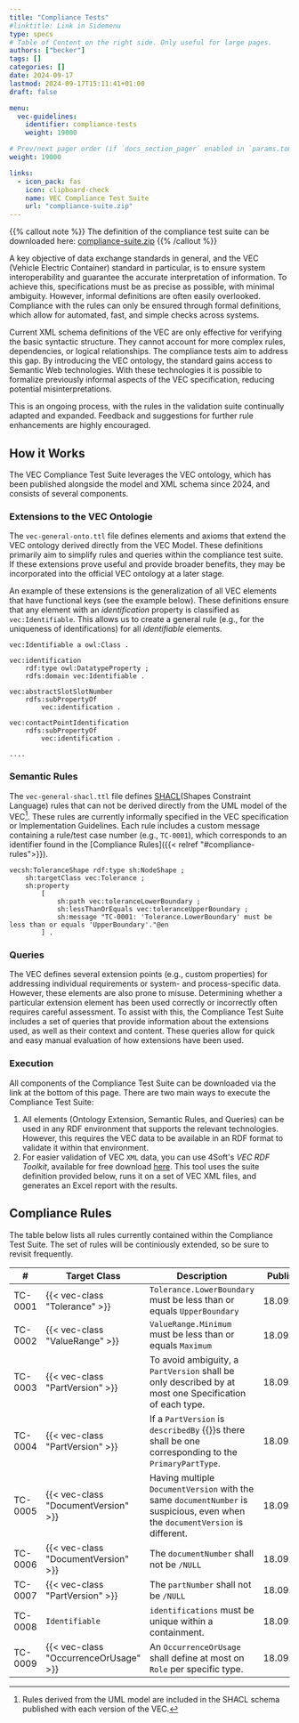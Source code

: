 ```yaml
---
title: "Compliance Tests"
#linktitle: Link in Sidemenu
type: specs
# Table of Content on the right side. Only useful for large pages.
authors: ["becker"]
tags: []
categories: []
date: 2024-09-17
lastmod: 2024-09-17T15:11:41+01:00
draft: false

menu:
  vec-guidelines:
    identifier: compliance-tests
    weight: 19000

# Prev/next pager order (if `docs_section_pager` enabled in `params.toml`)
weight: 19000

links:
  - icon_pack: fas
    icon: clipboard-check
    name: VEC Compliance Test Suite    
    url: "compliance-suite.zip"
---
```

{{% callout note %}}
The definition of the compliance test suite can be downloaded here: [compliance-suite.zip](./compliance-suite.zip)
{{% /callout %}}

A key objective of data exchange standards in general, and the VEC (Vehicle Electric Container) 
standard in particular, is to ensure system interoperability and guarantee the accurate 
interpretation of information. To achieve this, specifications must be as precise as possible, 
with minimal ambiguity. However, informal definitions are often easily overlooked. Compliance 
with the rules can only be ensured through formal definitions, which allow for automated, fast, 
and simple checks across systems.

Current XML schema definitions of the VEC are only effective for verifying the basic syntactic 
structure. They cannot account for more complex rules, dependencies, or logical relationships. 
The compliance tests aim to address this gap. By introducing the VEC ontology, the standard gains 
access to Semantic Web technologies. With these technologies it is possible to formalize previously 
informal aspects of the VEC specification, reducing potential misinterpretations.

This is an ongoing process, with the rules in the validation suite continually adapted and 
expanded. Feedback and suggestions for further rule enhancements are highly encouraged.

## How it Works

The VEC Compliance Test Suite leverages the VEC ontology, which has been published alongside 
the model and XML schema since 2024, and consists of several components.

### Extensions to the VEC Ontologie

The `vec-general-onto.ttl` file defines elements and axioms that extend the VEC ontology derived directly 
from the VEC Model. These definitions primarily aim to simplify rules and queries within the 
compliance test suite. If these extensions prove useful and provide broader benefits, 
they may be incorporated into the official VEC ontology at a later stage.

An example of these extensions is the generalization of all VEC elements that have functional keys 
(see the example below). These definitions ensure that any element with an _identification_ property 
is classified as `vec:Identifiable`. This allows us to create a general rule 
(e.g., for the uniqueness of identifications) for all _identifiable_ elements.


```turtle
vec:Identifiable a owl:Class .

vec:identification
    rdf:type owl:DatatypeProperty ;
    rdfs:domain vec:Identifiable .

vec:abstractSlotSlotNumber
    rdfs:subPropertyOf
        vec:identification .

vec:contactPointIdentification
    rdfs:subPropertyOf
        vec:identification .

....        
```

### Semantic Rules

The `vec-general-shacl.ttl` file defines [SHACL](https://www.w3.org/TR/shacl/)(Shapes Constraint Language) rules that can not be 
derived directly from the UML model of the VEC[^1]. These rules are currently informally specified in the VEC specification or 
Implementation Guidelines. Each rule includes a custom message containing a rule/test case number (e.g., `TC-0001`), which 
corresponds to an identifier found in the [Compliance Rules]({{< relref "#compliance-rules">}}).


```turtle
vecsh:ToleranceShape rdf:type sh:NodeShape ;
    sh:targetClass vec:Tolerance ;
    sh:property
        [
            sh:path vec:toleranceLowerBoundary ;
            sh:lessThanOrEquals vec:toleranceUpperBoundary ;
            sh:message "TC-0001: 'Tolerance.LowerBoundary' must be less than or equals 'UpperBoundary'."@en
        ] .
```

### Queries

The VEC defines several extension points (e.g., custom properties) for addressing individual requirements or system- and 
process-specific data. However, these elements are also prone to misuse. Determining whether a particular extension element has 
been used correctly or incorrectly often requires careful assessment. To assist with this, the Compliance Test Suite includes 
a set of queries that provide information about the extensions used, as well as their context and content. 
These queries allow for quick and easy manual evaluation of how extensions have been used.

### Execution

All components of the Compliance Test Suite can be downloaded via the link at the bottom of this page. 
There are two main ways to execute the Compliance Test Suite:

1. All elements (Ontology Extension, Semantic Rules, and Queries) can be used in any RDF environment that supports the relevant technologies. 
However, this requires the VEC data to be available in an RDF format to validate it within that environment.
2. For easier validation of VEC `XML` data, you can use 4Soft's _VEC RDF Toolkit_, available for free download [here](). 
This tool uses the suite definition provided below, runs it on a set of VEC XML files, and generates an Excel report with the results.


## Compliance Rules

The table below lists all rules currently contained within the Compliance Test Suite. 
The set of rules will be continiously extended, so be sure to revisit frequently.

| #     | Target Class   | Description    | Published   | Updated    |
|-------|----------------|----------------|-------------|------------|
| TC-0001 | {{< vec-class "Tolerance" >}} | `Tolerance.LowerBoundary` must be less than or equals `UpperBoundary` | 18.09.2024 | 18.09.2024 |
| TC-0002 | {{< vec-class "ValueRange" >}} | `ValueRange.Minimum` must be less than or equals `Maximum` | 18.09.2024 | 18.09.2024 |
| TC-0003 | {{< vec-class "PartVersion" >}} | To avoid ambiguity, a `PartVersion` shall be only described by at most one Specification of each type. | 18.09.2024 | 18.09.2024 |
| TC-0004 | {{< vec-class "PartVersion" >}} | If a `PartVersion` is `describedBy` {{<vec-class PartOrUsageRelatedSpecification >}}s there shall be one corresponding to the `PrimaryPartType`. | 18.09.2024 | 18.09.2024 |
| TC-0005 | {{< vec-class "DocumentVersion" >}} | Having multiple `DocumentVersion` with the same `documentNumber` is suspicious, even when the `documentVersion` is different. | 18.09.2024 | 18.09.2024 |
| TC-0006 | {{< vec-class "DocumentVersion" >}} | The `documentNumber` shall not be `/NULL` | 18.09.2024 | 18.09.2024 |
| TC-0007 | {{< vec-class "PartVersion" >}} | The `partNumber` shall not be `/NULL` | 18.09.2024 | 18.09.2024 |
| TC-0008 | `Identifiable` | `identifications` must be unique within a containment. | 18.09.2024 | 18.09.2024 |
| TC-0009 | {{< vec-class "OccurrenceOrUsage" >}} | An `OccurrenceOrUsage` shall define at most on `Role` per specific type. | 18.09.2024 | 18.09.2024 |


[^1]: Rules derived from the UML model are included in the SHACL schema published with each version of the VEC.